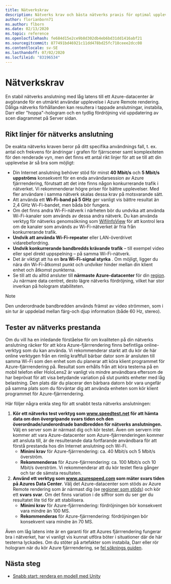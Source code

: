 ```yaml
---
title: Nätverkskrav
description: Nätverks krav och bästa nätverks praxis för optimal upplevelse
author: florianborn71
ms.author: flborn
ms.date: 02/13/2020
ms.topic: reference
ms.openlocfilehash: fe684d15e2ce9b8d302db4eb6bd31dd1416abf21
ms.sourcegitcommit: 877491bd46921c11dd478bd25fc718ceee2dcc08
ms.contentlocale: sv-SE
ms.lasthandoff: 07/02/2020
ms.locfileid: "83196534"
---
```

# <a name="network-requirements"></a>Nätverkskrav

En stabil nätverks anslutning med låg latens till ett Azure-datacenter är avgörande för en utmärkt användar upplevelse i Azure Remote rendering. Dåliga nätverks förhållanden kan resultera i tappade anslutningar, instabila, Darr eller "hoppa"-hologram och en tydlig fördröjning vid uppdatering av scen diagrammet på Server sidan.

## <a name="guidelines-for-network-connectivity"></a>Rikt linjer för nätverks anslutning

De exakta nätverks kraven beror på ditt specifika användnings fall, t. ex. antal och frekvens för ändringar i grafen för fjärrscener samt komplexiteten för den renderade vyn, men det finns ett antal rikt linjer för att se till att din upplevelse är så bra som möjligt:

* Din Internet anslutning behöver stöd för minst **40 Mbit/s** och **5 Mbit/s uppströms** konsekvent för en enda användarsession av Azure fjärrrendering, förutsatt att det inte finns någon konkurrerande trafik i nätverket. Vi rekommenderar högre priser för bättre upplevelser. Med fler användare i samma nätverk skalas dessa krav på motsvarande sätt.
* Att använda ett **Wi-Fi-band på 5 GHz** ger vanligt vis bättre resultat än 2,4 GHz Wi-Fi-bandet, men båda bör fungera.
* Om det finns andra Wi-Fi-nätverk i närheten bör du undvika att använda Wi-Fi-kanaler som används av dessa andra nätverk. Du kan använda verktyg för nätverks genomsökning som [WifiInfoView](https://www.nirsoft.net/utils/wifi_information_view.html) för att kontrol lera om de kanaler som används av Wi-Fi-nätverket är fria från konkurrerande trafik.
* **Undvik att använda Wi-Fi-repeater** eller LAN-överdrivet vidarebefordring.
* **Undvik konkurrerande bandbredds krävande trafik** – till exempel video eller spel direkt uppspelning – på samma Wi-Fi-nätverk.
* Det är viktigt att ha en **bra Wi-Fi-signal styrka** . Om möjligt, ligger du nära din Wi-Fi-åtkomst punkt och undviker hinder mellan din klient enhet och åtkomst punkterna.
* Se till att du alltid ansluter till **närmaste Azure-datacenter** för din [region](regions.md). Ju närmare data centret, desto lägre nätverks fördröjning, vilket har stor inverkan på hologram stabiliteten.

> [!NOTE]
> Den underordnade bandbredden används främst av video strömmen, som i sin tur är uppdelad mellan färg-och djup information (både 60 Hz, stereo).

## <a name="network-performance-tests"></a>Tester av nätverks prestanda

Om du vill ha en inledande förståelse för om kvaliteten på din nätverks anslutning räcker för att köra Azure-fjärrrendering finns befintliga online-verktyg som du kan använda. Vi rekommenderar starkt att du kör de här online verktygen från en rimlig kraftfull bärbar dator som är ansluten till samma Wi-Fi som den enhet som du planerar att köra klient programmet för Azure-fjärrrendering på. Resultat som erhålls från att köra testerna på en mobil telefon eller HoloLens2 är vanligt vis mindre användbara eftersom de har beprövat för att visa betydande variation på slut punkts enheter med låg belastning. Den plats där du placerar den bärbara datorn bör vara ungefär på samma plats som du förväntar dig att använda enheten som kör klient programmet för Azure-fjärrrendering.

Här följer några enkla steg för att snabbt testa nätverks anslutningen:

1. **Kör ett nätverks test verktyg som www.speedtest.net för att hämta data om den övergripande svars tiden och den överordnade/underordnade bandbredden för nätverks anslutningen.**
Välj en server som är närmast dig och kör testet. Även om servern inte kommer att vara Azure-datacenter som Azure-fjärrrenderingen kommer att ansluta till, är de resulterande data fortfarande användbara för att förstå prestanda hos din Internet anslutning och Wi-Fi.
   * **Minimi krav** för Azure-fjärrrendering: ca. 40 Mbit/s och 5 Mbit/s överström.
   * **Rekommenderas** för Azure-fjärrrendering: ca. 100 Mbit/s och 10 Mbit/s överström.
Vi rekommenderar att du kör testet flera gånger och tar de sämsta resultaten.
1. **Använd ett verktyg som www.azurespeed.com som mäter svars tiden på Azures Data Center**. Välj det Azure-datacenter som stöds av Azure Remote rendering som är närmast dig (se [regioner som stöds](regions.md)) och kör ett **svars svar**. Om det finns variation i de siffror som du ser ger du resultatet lite tid för att stabilisera.
   * **Minimi krav** för Azure-fjärrrendering: fördröjningen bör konsekvent vara mindre än 100 MS.
   * **Rekommenderas** för Azure-fjärrrendering: fördröjningen bör konsekvent vara mindre än 70 MS.

Även om låg latens inte är en garanti för att Azures fjärrrendering fungerar bra i nätverket, har vi vanligt vis kunnat utföra böter i situationer där de här testerna lyckades.
Om du stöter på artefakter som instabila, Darr eller rör hologram när du kör Azure fjärrrendering, se [fel söknings guiden](../resources/troubleshoot.md).

## <a name="next-steps"></a>Nästa steg

* [Snabb start: rendera en modell med Unity](../quickstarts/render-model.md)
